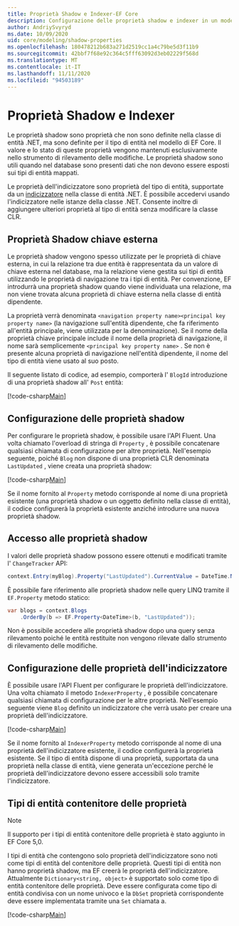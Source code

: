 ```yaml
---
title: Proprietà Shadow e Indexer-EF Core
description: Configurazione delle proprietà shadow e indexer in un modello di Entity Framework Core
author: AndriySvyryd
ms.date: 10/09/2020
uid: core/modeling/shadow-properties
ms.openlocfilehash: 180478212b683a271d2519cc1a4c79be5d3f11b9
ms.sourcegitcommit: 42bbf7f68e92c364c5fff63092d3eb02229f568d
ms.translationtype: MT
ms.contentlocale: it-IT
ms.lasthandoff: 11/11/2020
ms.locfileid: "94503189"
---
```

# <a name="shadow-and-indexer-properties"></a>Proprietà Shadow e Indexer

Le proprietà shadow sono proprietà che non sono definite nella classe di entità .NET, ma sono definite per il tipo di entità nel modello di EF Core. Il valore e lo stato di queste proprietà vengono mantenuti esclusivamente nello strumento di rilevamento delle modifiche. Le proprietà shadow sono utili quando nel database sono presenti dati che non devono essere esposti sui tipi di entità mappati.

Le proprietà dell'indicizzatore sono proprietà del tipo di entità, supportate da un [indicizzatore](/dotnet/csharp/programming-guide/indexers/) nella classe di entità .NET. È possibile accedervi usando l'indicizzatore nelle istanze della classe .NET. Consente inoltre di aggiungere ulteriori proprietà al tipo di entità senza modificare la classe CLR.

## <a name="foreign-key-shadow-properties"></a>Proprietà Shadow chiave esterna

Le proprietà shadow vengono spesso utilizzate per le proprietà di chiave esterna, in cui la relazione tra due entità è rappresentata da un valore di chiave esterna nel database, ma la relazione viene gestita sui tipi di entità utilizzando le proprietà di navigazione tra i tipi di entità. Per convenzione, EF introdurrà una proprietà shadow quando viene individuata una relazione, ma non viene trovata alcuna proprietà di chiave esterna nella classe di entità dipendente.

La proprietà verrà denominata `<navigation property name><principal key property name>` (la navigazione sull'entità dipendente, che fa riferimento all'entità principale, viene utilizzata per la denominazione). Se il nome della proprietà chiave principale include il nome della proprietà di navigazione, il nome sarà semplicemente `<principal key property name>` . Se non è presente alcuna proprietà di navigazione nell'entità dipendente, il nome del tipo di entità viene usato al suo posto.

Il seguente listato di codice, ad esempio, comporterà l' `BlogId` introduzione di una proprietà shadow all' `Post` entità:

[!code-csharp[Main](../../../samples/core/Modeling/Conventions/ShadowForeignKey.cs?name=Conventions&highlight=21-23)]

## <a name="configuring-shadow-properties"></a>Configurazione delle proprietà shadow

Per configurare le proprietà shadow, è possibile usare l'API Fluent. Una volta chiamato l'overload di stringa di `Property` , è possibile concatenare qualsiasi chiamata di configurazione per altre proprietà. Nell'esempio seguente, poiché `Blog` non dispone di una proprietà CLR denominata `LastUpdated` , viene creata una proprietà shadow:

[!code-csharp[Main](../../../samples/core/Modeling/FluentAPI/ShadowProperty.cs?name=ShadowProperty&highlight=8)]

Se il nome fornito al `Property` metodo corrisponde al nome di una proprietà esistente (una proprietà shadow o un oggetto definito nella classe di entità), il codice configurerà la proprietà esistente anziché introdurre una nuova proprietà shadow.

## <a name="accessing-shadow-properties"></a>Accesso alle proprietà shadow

I valori delle proprietà shadow possono essere ottenuti e modificati tramite l' `ChangeTracker` API:

```csharp
context.Entry(myBlog).Property("LastUpdated").CurrentValue = DateTime.Now;
```

È possibile fare riferimento alle proprietà shadow nelle query LINQ tramite il `EF.Property` metodo statico:

```csharp
var blogs = context.Blogs
    .OrderBy(b => EF.Property<DateTime>(b, "LastUpdated"));
```

Non è possibile accedere alle proprietà shadow dopo una query senza rilevamento poiché le entità restituite non vengono rilevate dallo strumento di rilevamento delle modifiche.

## <a name="configuring-indexer-properties"></a>Configurazione delle proprietà dell'indicizzatore

È possibile usare l'API Fluent per configurare le proprietà dell'indicizzatore. Una volta chiamato il metodo `IndexerProperty` , è possibile concatenare qualsiasi chiamata di configurazione per le altre proprietà. Nell'esempio seguente viene `Blog` definito un indicizzatore che verrà usato per creare una proprietà dell'indicizzatore.

[!code-csharp[Main](../../../samples/core/Modeling/FluentAPI/IndexerProperty.cs?name=ShadowProperty&highlight=3)]

Se il nome fornito al `IndexerProperty` metodo corrisponde al nome di una proprietà dell'indicizzatore esistente, il codice configurerà la proprietà esistente. Se il tipo di entità dispone di una proprietà, supportata da una proprietà nella classe di entità, viene generata un'eccezione perché le proprietà dell'indicizzatore devono essere accessibili solo tramite l'indicizzatore.

## <a name="property-bag-entity-types"></a>Tipi di entità contenitore delle proprietà

> [!NOTE]
> Il supporto per i tipi di entità contenitore delle proprietà è stato aggiunto in EF Core 5,0.

I tipi di entità che contengono solo proprietà dell'indicizzatore sono noti come tipi di entità del contenitore delle proprietà. Questi tipi di entità non hanno proprietà shadow, ma EF creerà le proprietà dell'indicizzatore. Attualmente `Dictionary<string, object>` è supportato solo come tipo di entità contenitore delle proprietà. Deve essere configurata come tipo di entità condivisa con un nome univoco e la `DbSet` proprietà corrispondente deve essere implementata tramite una `Set` chiamata a.

[!code-csharp[Main](../../../samples/core/Modeling/FluentAPI/SharedType.cs?name=SharedType&highlight=3,7)]
